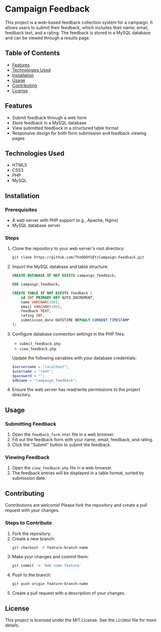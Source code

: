 # Campaign Feedback

This project is a web-based feedback collection system for a campaign. It allows users to submit their feedback, which includes their name, email, feedback text, and a rating. The feedback is stored in a MySQL database and can be viewed through a results page.

## Table of Contents
- [Features](#features)
- [Technologies Used](#technologies-used)
- [Installation](#installation)
- [Usage](#usage)
- [Contributing](#contributing)
- [License](#license)

## Features
- Submit feedback through a web form
- Store feedback in a MySQL database
- View submitted feedback in a structured table format
- Responsive design for both form submission and feedback viewing pages

## Technologies Used
- HTML5
- CSS3
- PHP
- MySQL

## Installation
### Prerequisites
- A web server with PHP support (e.g., Apache, Nginx)
- MySQL database server

### Steps
1. Clone the repository to your web server's root directory:
   ```bash
   git clone https://github.com/TheODDYSEY/Campaign-Feedback.git
   ```

2. Import the MySQL database and table structure:
   ```sql
   CREATE DATABASE IF NOT EXISTS campaign_feedback;

   USE campaign_feedback;

   CREATE TABLE IF NOT EXISTS feedback (
       id INT PRIMARY KEY AUTO_INCREMENT,
       name VARCHAR(100),
       email VARCHAR(100),
       feedback TEXT,
       rating INT,
       submission_date DATETIME DEFAULT CURRENT_TIMESTAMP
   );
   ```

3. Configure database connection settings in the PHP files:
   - `submit_feedback.php`
   - `view_feedback.php`
   
   Update the following variables with your database credentials:
   ```php
   $servername = "localhost";
   $username = "root";
   $password = "";
   $dbname = "campaign_feedback";
   ```

4. Ensure the web server has read/write permissions to the project directory.

## Usage
### Submitting Feedback
1. Open the `feedback_form.html` file in a web browser.
2. Fill out the feedback form with your name, email, feedback, and rating.
3. Click the "Submit" button to submit the feedback.

### Viewing Feedback
1. Open the `view_feedback.php` file in a web browser.
2. The feedback entries will be displayed in a table format, sorted by submission date.

## Contributing
Contributions are welcome! Please fork the repository and create a pull request with your changes.

### Steps to Contribute
1. Fork the repository.
2. Create a new branch:
   ```bash
   git checkout -b feature-branch-name
   ```
3. Make your changes and commit them:
   ```bash
   git commit -m 'Add some feature'
   ```
4. Push to the branch:
   ```bash
   git push origin feature-branch-name
   ```
5. Create a pull request with a description of your changes.

## License
This project is licensed under the MIT License. See the `LICENSE` file for more details.

